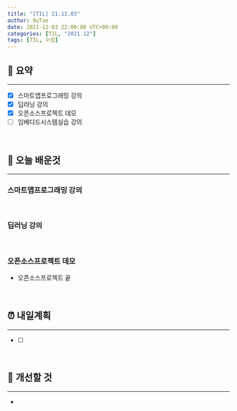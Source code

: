 ```yaml
---
title: "[TIL] 21.12.03"
author: 9uTae
date: 2021-12-03 22:00:00 UTC+09:00
categories: [TIL, "2021.12"]
tags: [TIL, 수업]
---
```


## 🏁 요약

---

- [x] 스마트앱프로그래밍 강의
- [x] 딥러닝 강의
- [x] 오픈소스프로젝트 데모
- [ ] 임베디드시스템실습 강의

<br>

## 📑 오늘 배운것

---

### 스마트앱프로그래밍 강의

<br>

### 딥러닝 강의

<br>

### 오픈소스프로젝트 데모

- 오픈소스프로젝트 끝

<br>

## ⏰ 내일계획

---

- [ ] 

<br>

## 🧷 개선할 것

---

- 

<br>